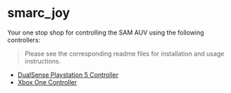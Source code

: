 # smarc_joy

Your one stop shop for controlling the SAM AUV using the following controllers:
> Please see the corresponding readme files for installation and usage instructions.
- [DualSense Playstation 5 Controller](sam_joy_controllers/sam_joy_controllers/smarc_joy_ds5)
- [Xbox One Controller](sam_joy_controllers/sam_joy_controllers/smarc_joy_xbox)

